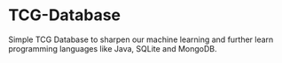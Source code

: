 # TCG-Database
Simple TCG Database to sharpen our machine learning and further learn programming languages like Java, SQLite and MongoDB.
